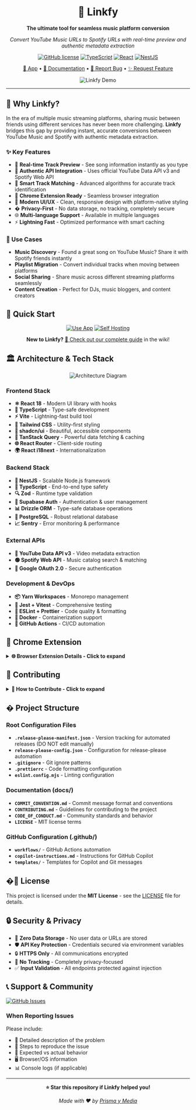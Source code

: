 <div align="center">

# 🎵 Linkfy

**The ultimate tool for seamless music platform conversion**

*Convert YouTube Music URLs to Spotify URLs with real-time preview and authentic metadata extraction*

[![GitHub license](https://img.shields.io/github/license/prismaymedia/linkfy?style=for-the-badge)](https://github.com/prismaymedia/linkfy/blob/master/docs/LICENSE)
[![TypeScript](https://img.shields.io/badge/typescript-%23007ACC.svg?style=for-the-badge&logo=typescript&logoColor=white)](https://typescriptlang.org/)
[![React](https://img.shields.io/badge/react-%2320232a.svg?style=for-the-badge&logo=react&logoColor=%2361DAFB)](https://reactjs.org/)
[![NestJS](https://img.shields.io/badge/nestjs-%23E0234E.svg?style=for-the-badge&logo=nestjs&logoColor=white)](https://nestjs.com/)

[🚀 App](https://prismaymedia.github.io/linkfy/) • [📖 Documentation](https://github.com/prismaymedia/linkfy/wiki) • [💬 Report Bug](https://github.com/prismaymedia/linkfy/issues) • [✨ Request Feature](https://github.com/prismaymedia/linkfy/issues)

![Linkfy Demo](./assets/demo.gif)

</div>

---

## 🌟 Why Linkfy?

In the era of multiple music streaming platforms, sharing music between friends using different services has never been more challenging. **Linkfy** bridges this gap by providing instant, accurate conversions between YouTube Music and Spotify with authentic metadata extraction.

### ✨ Key Features

- 🎯 **Real-time Track Preview** - See song information instantly as you type
- 🔗 **Authentic API Integration** - Uses official YouTube Data API v3 and Spotify Web API
- 🎵 **Smart Track Matching** - Advanced algorithms for accurate track identification
- 📱 **Chrome Extension Ready** - Seamless browser integration
- 🎨 **Modern UI/UX** - Clean, responsive design with platform-native styling
- � **Privacy-First** - No data storage, no tracking, completely secure
- 🌐 **Multi-language Support** - Available in multiple languages
- ⚡ **Lightning Fast** - Optimized performance with smart caching

### 🎯 Use Cases

- **Music Discovery** - Found a great song on YouTube Music? Share it with Spotify friends instantly
- **Playlist Migration** - Convert individual tracks when moving between platforms  
- **Social Sharing** - Share music across different streaming platforms seamlessly
- **Content Creation** - Perfect for DJs, music bloggers, and content creators

## 🚀 Quick Start

<div align="center">

[![Use App](https://img.shields.io/badge/🎵_Use_App-Live_Demo-1DB954?style=for-the-badge&logo=spotify)](https://prismaymedia.github.io/linkfy/)
[![Self Hosting](https://img.shields.io/badge/🚀_Self_Hosting-Deploy_Guide-FF6B35?style=for-the-badge&logo=docker)](https://github.com/prismaymedia/linkfy/wiki/Self-Hosting-Guide)

**New to Linkfy?** [📖 Check out our complete guide](https://github.com/prismaymedia/linkfy/wiki) in the wiki!

</div>

## 🏛️ Architecture & Tech Stack

<div align="center">

![Architecture Diagram](./assets/architecture.png)

</div>

### Frontend Stack
- **⚛️ React 18** - Modern UI library with hooks
- **📘 TypeScript** - Type-safe development
- **⚡ Vite** - Lightning-fast build tool
- **🎨 Tailwind CSS** - Utility-first styling
- **🧩 shadcn/ui** - Beautiful, accessible components
- **🔄 TanStack Query** - Powerful data fetching & caching
- **🌐 React Router** - Client-side routing
- **🌍 React i18next** - Internationalization

### Backend Stack
- **🚀 NestJS** - Scalable Node.js framework
- **📘 TypeScript** - End-to-end type safety
- **🔍 Zod** - Runtime type validation
- **🔑 Supabase Auth** - Authentication & user management
- **📊 Drizzle ORM** - Type-safe database operations
- **🐘 PostgreSQL** - Robust relational database
- **📈 Sentry** - Error monitoring & performance

### External APIs
- **🔴 YouTube Data API v3** - Video metadata extraction
- **🟢 Spotify Web API** - Music catalog search & matching
- **🔐 Google OAuth 2.0** - Secure authentication

### Development & DevOps
- **📦 Yarn Workspaces** - Monorepo management
- **🧪 Jest + Vitest** - Comprehensive testing
- **📏 ESLint + Prettier** - Code quality & formatting
- **🐳 Docker** - Containerization support
- **🚀 GitHub Actions** - CI/CD automation

## 🧩 Chrome Extension

<details>
<summary><strong>🌐 Browser Extension Details - Click to expand</strong></summary>

Linkfy includes a fully-featured Chrome extension for seamless browser integration:

### Features
- 🔗 **One-click conversion** from any YouTube Music page
- 📋 **Smart URL detection** in browser tabs
- 🎯 **Context menu integration** for right-click conversion
- 🎨 **Native browser UI** with consistent styling
- ⚡ **Manifest v3 compliance** for modern Chrome compatibility

### Installation
1. Build the extension: `yarn build:extension:client`
2. Open Chrome Extensions (`chrome://extensions/`)
3. Enable "Developer mode"
4. Click "Load unpacked" and select `client/dist-extension/`

</details>

## 🤝 Contributing

<details>
<summary><strong>🚀 How to Contribute - Click to expand</strong></summary>

We welcome contributions from the community! Here's how you can help:

### Development Workflow

1. **Fork & Clone**
   ```bash
   git clone https://github.com/your-username/linkfy.git
   cd linkfy
   ```

2. **Create Feature Branch**
   ```bash
   git checkout -b feature/amazing-feature
   ```

3. **Set Up Development Environment**
   ```bash
   yarn install
   # Follow setup instructions above
   ```

4. **Make Changes & Test**
   ```bash
   yarn test:client
   yarn test:server
   ```

5. **Submit Pull Request**

### Code Guidelines

- ✅ Follow TypeScript strict mode
- ✅ Use conventional commits
- ✅ Add tests for new features  
- ✅ Update documentation
- ✅ Ensure all checks pass

### Areas for Contribution

- 🎵 **New Music Platforms** - Add support for Apple Music, Amazon Music, etc.
- 🌍 **Internationalization** - Translate to new languages
- 🎨 **UI/UX Improvements** - Enhanced user interface
- 🔧 **Performance Optimization** - Faster conversions and caching
- 📱 **Mobile App** - React Native implementation
- 🧪 **Testing** - Increase test coverage

</details>

## � Project Structure

### Root Configuration Files

- **`.release-please-manifest.json`** - Version tracking for automated releases (DO NOT edit manually)
- **`release-please-config.json`** - Configuration for release-please automation
- **`.gitignore`** - Git ignore patterns
- **`.prettierrc`** - Code formatting configuration
- **`eslint.config.mjs`** - Linting configuration

### Documentation (docs/)

- **`COMMIT_CONVENTION.md`** - Commit message format and conventions
- **`CONTRIBUTING.md`** - Guidelines for contributing to the project
- **`CODE_OF_CONDUCT.md`** - Community standards and behavior
- **`LICENSE`** - MIT license terms

### GitHub Configuration (.github/)

- **`workflows/`** - GitHub Actions automation
- **`copilot-instructions.md`** - Instructions for GitHub Copilot
- **`templates/`** - Templates for Copilot and Git messages

## �📄 License

This project is licensed under the **MIT License** - see the [LICENSE](docs/LICENSE) file for details.

## 🔒 Security & Privacy

- 🔐 **Zero Data Storage** - No user data or URLs are stored
- 🛡️ **API Key Protection** - Credentials secured via environment variables
- 🔒 **HTTPS Only** - All communications encrypted
- 🚫 **No Tracking** - Completely privacy-focused
- ✅ **Input Validation** - All endpoints protected against injection

## 📞 Support & Community

[![GitHub Issues](https://img.shields.io/github/issues/prismaymedia/linkfy?style=for-the-badge)](https://github.com/prismaymedia/linkfy/issues)


### When Reporting Issues

Please include:
- 📝 Detailed description of the problem
- 🔄 Steps to reproduce the issue
- 🎯 Expected vs actual behavior  
- 🖥️ Browser/OS information
- 📊 Console logs (if applicable)

---

<div align="center">

**⭐ Star this repository if Linkfy helped you!**

*Made with ❤️ by [Prisma y Media](https://github.com/prismaymedia)*

</div>
